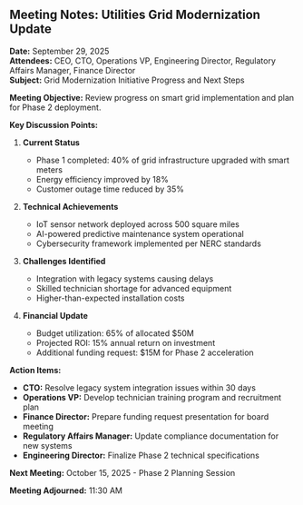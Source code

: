 ## Meeting Notes: Utilities Grid Modernization Update

**Date:** September 29, 2025  
**Attendees:** CEO, CTO, Operations VP, Engineering Director, Regulatory Affairs Manager, Finance Director  
**Subject:** Grid Modernization Initiative Progress and Next Steps  

**Meeting Objective:** Review progress on smart grid implementation and plan for Phase 2 deployment.

**Key Discussion Points:**

1. **Current Status**
   - Phase 1 completed: 40% of grid infrastructure upgraded with smart meters
   - Energy efficiency improved by 18%
   - Customer outage time reduced by 35%

2. **Technical Achievements**
   - IoT sensor network deployed across 500 square miles
   - AI-powered predictive maintenance system operational
   - Cybersecurity framework implemented per NERC standards

3. **Challenges Identified**
   - Integration with legacy systems causing delays
   - Skilled technician shortage for advanced equipment
   - Higher-than-expected installation costs

4. **Financial Update**
   - Budget utilization: 65% of allocated $50M
   - Projected ROI: 15% annual return on investment
   - Additional funding request: $15M for Phase 2 acceleration

**Action Items:**

- **CTO:** Resolve legacy system integration issues within 30 days
- **Operations VP:** Develop technician training program and recruitment plan
- **Finance Director:** Prepare funding request presentation for board meeting
- **Regulatory Affairs Manager:** Update compliance documentation for new systems
- **Engineering Director:** Finalize Phase 2 technical specifications

**Next Meeting:** October 15, 2025 - Phase 2 Planning Session

**Meeting Adjourned:** 11:30 AM
